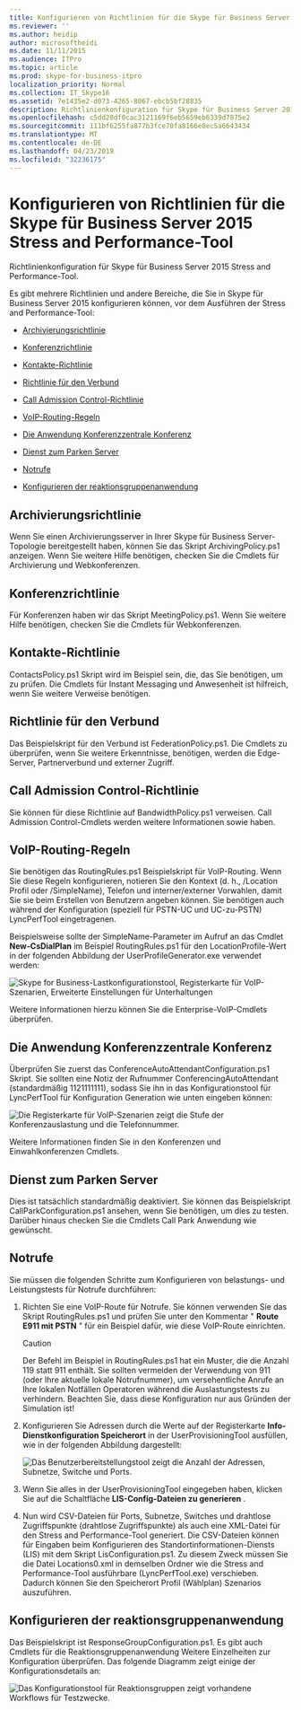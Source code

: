 ```yaml
---
title: Konfigurieren von Richtlinien für die Skype für Business Server 2015 Stress and Performance-Tool
ms.reviewer: ''
ms.author: heidip
author: microsoftheidi
ms.date: 11/11/2015
ms.audience: ITPro
ms.topic: article
ms.prod: skype-for-business-itpro
localization_priority: Normal
ms.collection: IT_Skype16
ms.assetid: 7e1435e2-d073-4265-8067-ebcb5bf28835
description: Richtlinienkonfiguration für Skype für Business Server 2015 Stress and Performance-Tool.
ms.openlocfilehash: c5dd20df0cac3121169f6eb5659eb6339d7875e2
ms.sourcegitcommit: 111bf6255fa877b3fce70fa8166e8ec5a6643434
ms.translationtype: MT
ms.contentlocale: de-DE
ms.lasthandoff: 04/23/2019
ms.locfileid: "32236175"
---
```

# <a name="configuring-policies-for-the-skype-for-business-server-2015-stress-and-performance-tool"></a>Konfigurieren von Richtlinien für die Skype für Business Server 2015 Stress and Performance-Tool
 
Richtlinienkonfiguration für Skype für Business Server 2015 Stress and Performance-Tool.
  
Es gibt mehrere Richtlinien und andere Bereiche, die Sie in Skype für Business Server 2015 konfigurieren können, vor dem Ausführen der Stress and Performance-Tool:
  
- [Archivierungsrichtlinie](configuring-policies.md#ArchivingPolicy)
    
- [Konferenzrichtlinie](configuring-policies.md#ConferencingPolicy)
    
- [Kontakte-Richtlinie](configuring-policies.md#ContactsPolicy)
    
- [Richtlinie für den Verbund](configuring-policies.md#FederationPolicy)
    
- [Call Admission Control-Richtlinie](configuring-policies.md#CACPolicy)
    
- [VoIP-Routing-Regeln](configuring-policies.md#VoiceRoutingRules)
    
- [Die Anwendung Konferenzzentrale Konferenz](configuring-policies.md#ConfAttendantApp)
    
- [Dienst zum Parken Server](configuring-policies.md#ServerCallParkServ)
    
- [Notrufe](configuring-policies.md#EmergencyCalls)
    
- [Konfigurieren der reaktionsgruppenanwendung](configuring-policies.md#ConfigResponseGroupApp)
    
## <a name="archiving-policy"></a>Archivierungsrichtlinie
<a name="ArchivingPolicy"> </a>

Wenn Sie einen Archivierungsserver in Ihrer Skype für Business Server-Topologie bereitgestellt haben, können Sie das Skript ArchivingPolicy.ps1 anzeigen. Wenn Sie weitere Hilfe benötigen, checken Sie die Cmdlets für Archivierung und Webkonferenzen.
  
## <a name="conferencing-policy"></a>Konferenzrichtlinie
<a name="ConferencingPolicy"> </a>

Für Konferenzen haben wir das Skript MeetingPolicy.ps1. Wenn Sie weitere Hilfe benötigen, checken Sie die Cmdlets für Webkonferenzen.
  
## <a name="contacts-policy"></a>Kontakte-Richtlinie
<a name="ContactsPolicy"> </a>

ContactsPolicy.ps1 Skript wird im Beispiel sein, die, das Sie benötigen, um zu prüfen. Die Cmdlets für Instant Messaging und Anwesenheit ist hilfreich, wenn Sie weitere Verweise benötigen.
  
## <a name="federation-policy"></a>Richtlinie für den Verbund
<a name="FederationPolicy"> </a>

Das Beispielskript für den Verbund ist FederationPolicy.ps1. Die Cmdlets zu überprüfen, wenn Sie weitere Erkenntnisse, benötigen, werden die Edge-Server, Partnerverbund und externer Zugriff.
  
## <a name="call-admission-control-policy"></a>Call Admission Control-Richtlinie
<a name="CACPolicy"> </a>

Sie können für diese Richtlinie auf BandwidthPolicy.ps1 verweisen. Call Admission Control-Cmdlets werden weitere Informationen sowie haben.
  
## <a name="voice-routing-rules"></a>VoIP-Routing-Regeln
<a name="VoiceRoutingRules"> </a>

Sie benötigen das RoutingRules.ps1 Beispielskript für VoIP-Routing. Wenn Sie diese Regeln konfigurieren, notieren Sie den Kontext (d. h., /Location Profil oder /SimpleName), Telefon und interner/externer Vorwahlen, damit Sie sie beim Erstellen von Benutzern angeben können. Sie benötigen auch während der Konfiguration (speziell für PSTN-UC und UC-zu-PSTN) LyncPerfTool eingetragenen.
  
Beispielsweise sollte der SimpleName-Parameter im Aufruf an das Cmdlet **New-CsDialPlan** im Beispiel RoutingRules.ps1 für den LocationProfile-Wert in der folgenden Abbildung der UserProfileGenerator.exe verwendet werden:
  
![Skype for Business-Lastkonfigurationstool, Registerkarte für VoIP-Szenarien, Erweiterte Einstellungen für Unterhaltungen](../../media/59f42e4e-8f1e-4d43-9ae2-9e6026191951.png)
  
Weitere Informationen hierzu können Sie die Enterprise-VoIP-Cmdlets überprüfen.
  
## <a name="conference-attendant-application"></a>Die Anwendung Konferenzzentrale Konferenz
<a name="ConfAttendantApp"> </a>

Überprüfen Sie zuerst das ConferenceAutoAttendantConfiguration.ps1 Skript. Sie sollten eine Notiz der Rufnummer ConferencingAutoAttendant (standardmäßig 1121111111), sodass Sie ihn in das Konfigurationstool für LyncPerfTool für Konfiguration Generation wie unten eingeben können:
  
![Die Registerkarte für VoIP-Szenarien zeigt die Stufe der Konferenzauslastung und die Telefonnummer.](../../media/a3ea5fc0-8b3d-4842-b809-f137f470dbdc.png)
  
Weitere Informationen finden Sie in den Konferenzen und Einwahlkonferenzen Cmdlets.
  
## <a name="server-call-park-service"></a>Dienst zum Parken Server
<a name="ServerCallParkServ"> </a>

Dies ist tatsächlich standardmäßig deaktiviert. Sie können das Beispielskript CallParkConfiguration.ps1 ansehen, wenn Sie benötigen, um dies zu testen. Darüber hinaus checken Sie die Cmdlets Call Park Anwendung wie gewünscht.
  
## <a name="emergency-calls"></a>Notrufe
<a name="EmergencyCalls"> </a>

Sie müssen die folgenden Schritte zum Konfigurieren von belastungs- und Leistungstests für Notrufe durchführen:
  
1. Richten Sie eine VoIP-Route für Notrufe. Sie können verwenden Sie das Skript RoutingRules.ps1 und prüfen Sie unter den Kommentar " **Route E911 mit PSTN** " für ein Beispiel dafür, wie diese VoIP-Route einrichten.
    
    > [!CAUTION]
    > Der Befehl im Beispiel in RoutingRules.ps1 hat ein Muster, die die Anzahl 119 statt 911 enthält. Sie sollten vermeiden der Verwendung von 911 (oder Ihre aktuelle lokale Notrufnummer), um versehentliche Anrufe an Ihre lokalen Notfällen Operatoren während die Auslastungstests zu verhindern. Beachten Sie, dass diese Konfiguration nur aus Gründen der Simulation ist! 
  
2. Konfigurieren Sie Adressen durch die Werte auf der Registerkarte **Info-Dienstkonfiguration Speicherort** in der UserProvisioningTool ausfüllen, wie in der folgenden Abbildung dargestellt:
    
     ![Das Benutzerbereitstellungstool zeigt die Anzahl der Adressen, Subnetze, Switche und Ports.](../../media/ebe85a0c-750f-4301-97d4-d158a40ea98a.png)
  
3. Wenn Sie alles in der UserProvisioningTool eingegeben haben, klicken Sie auf die Schaltfläche **LIS-Config-Dateien zu generieren** .
    
4. Nun wird CSV-Dateien für Ports, Subnetze, Switches und drahtlose Zugriffspunkte (drahtlose Zugriffspunkte) als auch eine XML-Datei für den Stress and Performance-Tool generiert. Die CSV-Dateien können für Eingaben beim Konfigurieren des Standortinformationen-Diensts (LIS) mit dem Skript LisConfiguration.ps1. Zu diesem Zweck müssen Sie die Datei Locations0.xml in demselben Ordner wie die Stress and Performance-Tool ausführbare (LyncPerfTool.exe) verschieben. Dadurch können Sie den Speicherort Profil (Wählplan) Szenarios auszuführen.
    
## <a name="configuring-response-group-application"></a>Konfigurieren der reaktionsgruppenanwendung
<a name="ConfigResponseGroupApp"> </a>

Das Beispielskript ist ResponseGroupConfiguration.ps1. Es gibt auch Cmdlets für die Reaktionsgruppenanwendung Weitere Einzelheiten zur Konfiguration überprüfen. Das folgende Diagramm zeigt einige der Konfigurationsdetails an:
  
![Das Konfigurationstool für Reaktionsgruppen zeigt vorhandene Workflows für Testzwecke.](../../media/e218a345-4813-4332-8cff-b48de05017ef.jpg)
  

